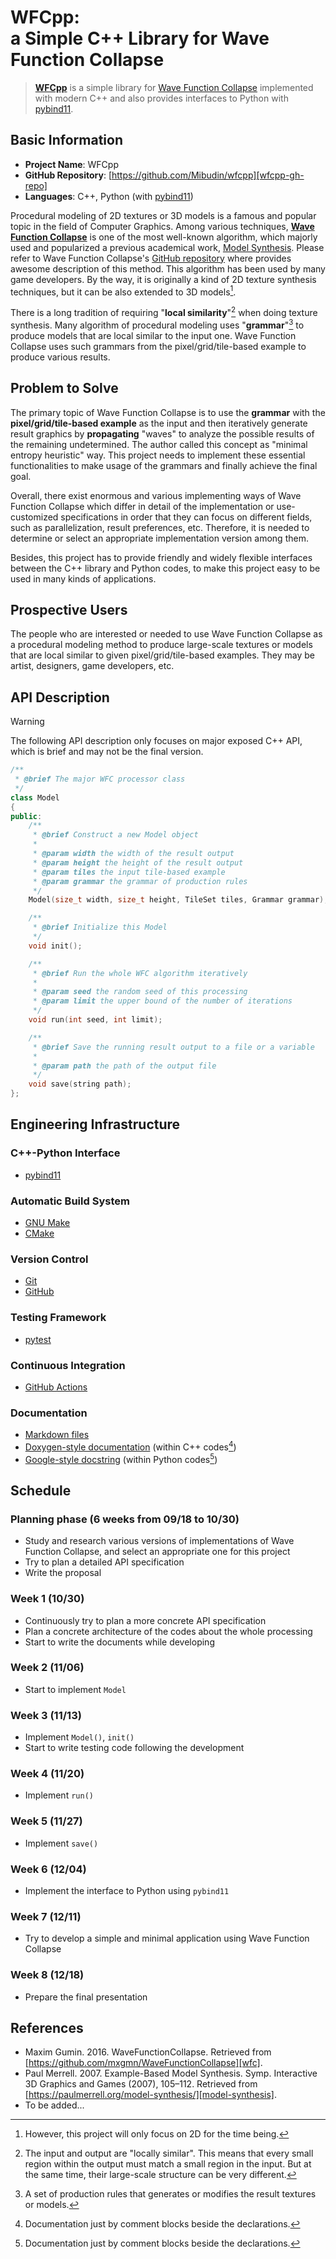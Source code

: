 # WFCpp: <br>a Simple C++ Library for Wave Function Collapse

> [**WFCpp**][wfcpp-gh-repo] is a simple library for [Wave Function
> Collapse][wfc] implemented with modern C++ and also provides interfaces to
> Python with [pybind11][pybind11].


## Basic Information

- **Project Name**:
    WFCpp
- **GitHub Repository**:
    [https://github.com/Mibudin/wfcpp][wfcpp-gh-repo]
- **Languages**:
    C++, Python (with [pybind11][pybind11])

Procedural modeling of 2D textures or 3D models is a famous and popular topic
in the field of Computer Graphics. Among various techniques, [**Wave Function
Collapse**][wfc] is one of the most well-known algorithm, which majorly used
and popularized a previous academical work, [Model Synthesis][model-synthesis].
Please refer to Wave Function Collapse's [GitHub repository][model-synthesis]
where provides awesome description of this method. This algorithm has been used
by many game developers. By the way, it is originally a kind of 2D texture
synthesis techniques, but it can be also extended to 3D models[^3D-wfc-impl].

There is a long tradition of requiring "**local similarity**"[^local-similar]
when doing texture synthesis. Many algorithm of procedural modeling uses
"**grammar**"[^grammar] to produce models that are local similar to the input
one. Wave Function Collapse uses such grammars from the pixel/grid/tile-based
example to produce various results.


## Problem to Solve

The primary topic of Wave Function Collapse is to use the **grammar** with the
**pixel/grid/tile-based example** as the input and then iteratively generate
result graphics by **propagating** "waves" to analyze the possible results of
the remaining undetermined. The author called this concept as "minimal entropy
heuristic" way. This project needs to implement these essential functionalities
to make usage of the grammars and finally achieve the final goal.

Overall, there exist enormous and various implementing ways of Wave Function
Collapse which differ in detail of the implementation or use-customized
specifications in order that they can focus on different fields, such as
parallelization, result preferences, etc. Therefore, it is needed to determine
or select an appropriate implementation version among them.

Besides, this project has to provide friendly and widely flexible interfaces
between the C++ library and Python codes, to make this project easy to be used
in many kinds of applications.


## Prospective Users

The people who are interested or needed to use Wave Function Collapse as a
procedural modeling method to produce large-scale textures or models that are
local similar to given pixel/grid/tile-based examples. They may be artist,
designers, game developers, etc.


## API Description

> [!WARNING]
> The following API description only focuses on major exposed C++ API, which is
> brief and may not be the final version.

```cpp
/**
 * @brief The major WFC processor class
 */
class Model
{
public:
    /**
     * @brief Construct a new Model object
     * 
     * @param width the width of the result output
     * @param height the height of the result output
     * @param tiles the input tile-based example
     * @param grammar the grammar of production rules
     */
    Model(size_t width, size_t height, TileSet tiles, Grammar grammar);

    /**
     * @brief Initialize this Model
     */
    void init();

    /**
     * @brief Run the whole WFC algorithm iteratively
     * 
     * @param seed the random seed of this processing
     * @param limit the upper bound of the number of iterations
     */
    void run(int seed, int limit);

    /**
     * @brief Save the running result output to a file or a variable
     * 
     * @param path the path of the output file
     */
    void save(string path);
};
```


## Engineering Infrastructure

### C++-Python Interface

- [pybind11][pybind11]

### Automatic Build System

- [GNU Make][gnu-make]
- [CMake][cmake]

### Version Control

- [Git][git]
- [GitHub][github]

### Testing Framework

- [pytest][pytest]

### Continuous Integration

- [GitHub Actions][gh-actions]

### Documentation

- [Markdown files][gfm]
- [Doxygen-style documentation][doxygen-doc] (within C++ codes[^doc-comment])
- [Google-style docstring][google-docstring] (within Python
    codes[^doc-comment])


## Schedule

### Planning phase (6 weeks from 09/18 to 10/30)

- Study and research various versions of implementations of Wave Function
    Collapse, and select an appropriate one for this project
- Try to plan a detailed API specification
- Write the proposal

### Week 1 (10/30)

- Continuously try to plan a more concrete API specification
- Plan a concrete architecture of the codes about the whole processing
- Start to write the documents while developing

### Week 2 (11/06)

- Start to implement `Model`

### Week 3 (11/13)

- Implement `Model()`, `init()`
- Start to write testing code following the development

### Week 4 (11/20)

- Implement `run()`

### Week 5 (11/27)

- Implement `save()`

### Week 6 (12/04)

- Implement the interface to Python using `pybind11` 

### Week 7 (12/11)

- Try to develop a simple and minimal application using Wave Function Collapse

### Week 8 (12/18)

- Prepare the final presentation


## References

- Maxim Gumin. 2016.
    WaveFunctionCollapse.
    Retrieved from [https://github.com/mxgmn/WaveFunctionCollapse][wfc].
- Paul Merrell. 2007.
    Example-Based Model Synthesis.
    Symp. Interactive 3D Graphics and Games (2007), 105–112.
    Retrieved from [https://paulmerrell.org/model-synthesis/][model-synthesis].
- To be added...


<!-- Footnotes -->

[^3D-wfc-impl]:
    However, this project will only focus on 2D for the time being.
[^local-similar]: 
    The input and output are "locally similar". This means that every small 
    region within the output must match a small region in the input. But at the
    same time, their large-scale structure can be very different.
[^grammar]:
    A set of production rules that generates or modifies the result textures or 
    models.
[^doc-comment]:
    Documentation just by comment blocks beside the declarations.


<!-- Link Definitions -->

[wfcpp-gh-repo]:
    https://github.com/Mibudin/wfcpp
    "GitHub Repo: Mibudin/wfcpp"
[wfc]:
    https://github.com/mxgmn/WaveFunctionCollapse
    "GitHub Repo: mxgmn/WaveFunctionCollapse"
[model-synthesis]:
    https://paulmerrell.org/model-synthesis/
    "Model Synthesis Homepage"
[pybind11]:
    https://github.com/pybind/pybind11
    "GitHub Repo: pybind/pybind11"
[gnu-make]:
    https://www.gnu.org/software/make/
    "GNU Make Homepage"
[cmake]:
    https://cmake.org
    "CMake Homepage"
[git]:
    https://git-scm.com
    "Git Homepage"
[github]:
    https://github.com
    "GitHub Homepage"
[pytest]:
    https://docs.pytest.org
    "pytest Homepage"
[gh-actions]:
    https://github.com/features/actions
    "Features • GitHub Actions"
[gfm]:
    https://github.github.com/gfm/
    "GitHub Flavored Markdown Spec"
[doxygen-doc]:
    https://www.doxygen.nl/manual/docblocks.html
    "Doxygen Manual: Documenting the code"
[google-docstring]:
    https://google.github.io/styleguide/pyguide.html#381-docstrings
    "Google Python Style Guide: Docstring"
